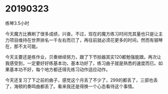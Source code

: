# 20190323

练琴3.5小时

今天魔方比赛刷了很多成绩，兴奋。不过，现在的魔方练习时间充其量也只是让主力项目维持在世界排名一千左右而已了，再往前就必须花更多的时间，然而有钢琴在，那不太可能。

今天主要还是练作业，贝奏继续努力，跟了下节拍器其实120都勉强能跟。再次让我感受到，一定要好好练基本功，基本功好了，练习曲子就是熟悉的速度而已。如果基本功不好，每个地方都还得先练习动作适应动作。

今天还复习了下之前的曲子，感觉这个月丢了不少了，299的都丢了，三部也丢了，海顿的奏鸣曲都丢了。看来我还是得换一个心态看待这个事情。
